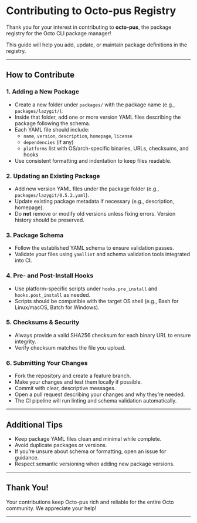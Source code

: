 # Contributing to Octo-pus Registry

Thank you for your interest in contributing to **octo-pus**, the package registry for the Octo CLI package manager!

This guide will help you add, update, or maintain package definitions in the registry.

---

## How to Contribute

### 1. Adding a New Package

- Create a new folder under `packages/` with the package name (e.g., `packages/lazygit/`).
- Inside that folder, add one or more version YAML files describing the package following the schema.
- Each YAML file should include:
  - `name`, `version`, `description`, `homepage`, `license`
  - `dependencies` (if any)
  - `platforms` list with OS/arch-specific binaries, URLs, checksums, and hooks
- Use consistent formatting and indentation to keep files readable.

### 2. Updating an Existing Package

- Add new version YAML files under the package folder (e.g., `packages/lazygit/0.5.2.yaml`).
- Update existing package metadata if necessary (e.g., description, homepage).
- Do **not** remove or modify old versions unless fixing errors. Version history should be preserved.

### 3. Package Schema

- Follow the established YAML schema to ensure validation passes.
- Validate your files using `yamllint` and schema validation tools integrated into CI.

### 4. Pre- and Post-Install Hooks

- Use platform-specific scripts under `hooks.pre_install` and `hooks.post_install` as needed.
- Scripts should be compatible with the target OS shell (e.g., Bash for Linux/macOS, Batch for Windows).

### 5. Checksums & Security

- Always provide a valid SHA256 checksum for each binary URL to ensure integrity.
- Verify checksum matches the file you upload.

### 6. Submitting Your Changes

- Fork the repository and create a feature branch.
- Make your changes and test them locally if possible.
- Commit with clear, descriptive messages.
- Open a pull request describing your changes and why they’re needed.
- The CI pipeline will run linting and schema validation automatically.

---

## Additional Tips

- Keep package YAML files clean and minimal while complete.
- Avoid duplicate packages or versions.
- If you’re unsure about schema or formatting, open an issue for guidance.
- Respect semantic versioning when adding new package versions.

---

## Thank You!

Your contributions keep Octo-pus rich and reliable for the entire Octo community. We appreciate your help!

---

